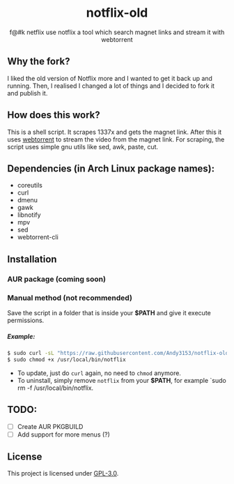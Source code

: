 <!-- vim: set fenc=utf-8 ts=2 sw=0 sts=0 sr et si tw=0 fdm=marker fmr={{{,}}}: -->
<h1 align="center">notflix-old</h1>
<p align="center">f@#k netflix use notflix a tool which search magnet links and stream it with webtorrent</p>

## Why the fork?
I liked the old version of Notflix more and I wanted to get it back up and running.
Then, I realised I changed a lot of things and I decided to fork it and publish it.

## How does this work?

This is a shell script. It scrapes 1337x and gets the magnet link.
After this it uses [webtorrent](https://webtorrent.io/) to stream the video from the magnet link.
For scraping, the script uses simple gnu utils like sed, awk, paste, cut.


## Dependencies (in Arch Linux package names):
- coreutils
- curl
- dmenu
- gawk
- libnotify
- mpv
- sed
- webtorrent-cli

## Installation

### AUR package (coming soon)

### Manual method (not recommended)
Save the script in a folder that is inside your **$PATH** and give it execute permissions.

##### Example:
```sh
$ sudo curl -sL "https://raw.githubusercontent.com/Andy3153/notflix-old/master/notflix" -o /usr/local/bin/notflix
$ sudo chmod +x /usr/local/bin/notflix
```
- To update, just do `curl` again, no need to `chmod` anymore.
- To uninstall, simply remove `notflix` from your **$PATH**, for example `sudo rm -f /usr/local/bin/notflix.

## TODO:
- [ ] Create AUR PKGBUILD
- [ ] Add support for more menus (?)

## License
This project is licensed under [GPL-3.0](https://raw.githubusercontent.com/Illumina/licenses/master/gpl-3.0.txt).

